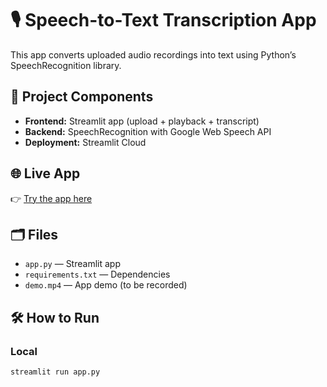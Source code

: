 # 🎙️ Speech-to-Text Transcription App

This app converts uploaded audio recordings into text using Python’s SpeechRecognition library.  

## 🚀 Project Components
- **Frontend:** Streamlit app (upload + playback + transcript)
- **Backend:** SpeechRecognition with Google Web Speech API
- **Deployment:** Streamlit Cloud  

## 🌐 Live App  
👉 [Try the app here](https://speech-to-text-transcription.streamlit.app/)  

## 🗂 Files
- `app.py` — Streamlit app
- `requirements.txt` — Dependencies
- `demo.mp4` — App demo (to be recorded)

## 🛠 How to Run
### Local
```bash
streamlit run app.py
